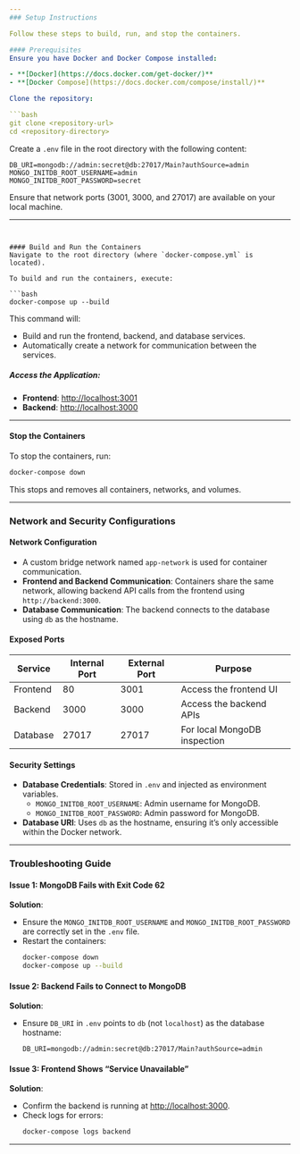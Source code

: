```yaml
---
### Setup Instructions

Follow these steps to build, run, and stop the containers.

#### Prerequisites
Ensure you have Docker and Docker Compose installed:

- **[Docker](https://docs.docker.com/get-docker/)**
- **[Docker Compose](https://docs.docker.com/compose/install/)**

Clone the repository:

```bash
git clone <repository-url>
cd <repository-directory>
```

Create a `.env` file in the root directory with the following content:

```env
DB_URI=mongodb://admin:secret@db:27017/Main?authSource=admin
MONGO_INITDB_ROOT_USERNAME=admin
MONGO_INITDB_ROOT_PASSWORD=secret
```

Ensure that network ports (3001, 3000, and 27017) are available on your local machine.

---
```


#### Build and Run the Containers
Navigate to the root directory (where `docker-compose.yml` is located).

To build and run the containers, execute:

```bash
docker-compose up --build
```

This command will:

- Build and run the frontend, backend, and database services.
- Automatically create a network for communication between the services.

##### Access the Application:

- **Frontend**: [http://localhost:3001](http://localhost:3001)
- **Backend**: [http://localhost:3000](http://localhost:3000)

---

#### Stop the Containers
To stop the containers, run:

```bash
docker-compose down
```

This stops and removes all containers, networks, and volumes.

---

### Network and Security Configurations

#### Network Configuration
- A custom bridge network named `app-network` is used for container communication.
- **Frontend and Backend Communication**: Containers share the same network, allowing backend API calls from the frontend using `http://backend:3000`.
- **Database Communication**: The backend connects to the database using `db` as the hostname.

#### Exposed Ports

| Service   | Internal Port | External Port | Purpose                          |
|-----------|---------------|---------------|----------------------------------|
| Frontend  | 80            | 3001          | Access the frontend UI          |
| Backend   | 3000          | 3000          | Access the backend APIs         |
| Database  | 27017         | 27017         | For local MongoDB inspection    |

#### Security Settings
- **Database Credentials**: Stored in `.env` and injected as environment variables.
  - `MONGO_INITDB_ROOT_USERNAME`: Admin username for MongoDB.
  - `MONGO_INITDB_ROOT_PASSWORD`: Admin password for MongoDB.
- **Database URI**: Uses `db` as the hostname, ensuring it’s only accessible within the Docker network.

---

### Troubleshooting Guide

#### Issue 1: MongoDB Fails with Exit Code 62
**Solution**:
- Ensure the `MONGO_INITDB_ROOT_USERNAME` and `MONGO_INITDB_ROOT_PASSWORD` are correctly set in the `.env` file.
- Restart the containers:
  ```bash
  docker-compose down
  docker-compose up --build
  ```

#### Issue 2: Backend Fails to Connect to MongoDB
**Solution**:
- Ensure `DB_URI` in `.env` points to `db` (not `localhost`) as the database hostname:
  ```env
  DB_URI=mongodb://admin:secret@db:27017/Main?authSource=admin
  ```

#### Issue 3: Frontend Shows “Service Unavailable”
**Solution**:
- Confirm the backend is running at [http://localhost:3000](http://localhost:3000).
- Check logs for errors:
  ```bash
  docker-compose logs backend
  ```

---
